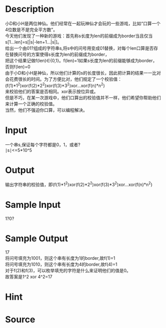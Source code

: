 
# Description

<div class="content"><div>小D和小H是两位神仙。他们经常在一起玩神仙才会玩的一些游戏，比如“口算一个4位数是不是完全平方数”。</div>
<div>今天他们发现了一种新的游戏：首先称s长度为len的前缀成为border当且仅当</div>
<div>s[1…len]=s[|s|-len+1…|s|]。</div>
<div>给出一个由01?组成的字符串s,将s中的问号用变成01替换，对每个len口算是否存在替换问号的方案使得s长度为len的前缀成为border，</div>
<div>把这个结果记做f(len)∈{0,1}。f(len)=1如果s长度为len的前缀能够成为border，否则f(len)=0</div>
<div>由于小D和小H是神仙，所以他们计算的s的长度很长，因此把计算的结果一一比对会花费很长的时间。为了方便比对，他们规定了一个校验值：</div>
<div>(f(1)*1<sup>2</sup>)xor(f(2)*2<sup>2</sup>)xor(f(3)*3<sup>2</sup>)xor…xor(f(n)*n<sup>2</sup>)</div>
<div>来校验他们的答案是否相同。xor表示按位异或。</div>
<div>但是不巧，在某一次游戏中，他们口算出的校验值并不一样，他们希望你帮助他们来计算一个正确的校验值。</div>
<div>当然，他们不强迫你口算，可以编程解决。</div></div>

# Input

<div class="content"><div>一个串s,保证每个字符都是0，1，或者?</div>
<div>∣s∣&lt;=5*10^5</div></div>

# Output

<div class="content"><div>输出字符串的校验值，即(f(1)*1<sup>2</sup>)xor(f(2)*2<sup>2</sup>)xor(f(3)*3<sup>2</sup>)xor…xor(f(n)*n<sup>2</sup>)</div></div>

# Sample Input

<div class="content"><span class="sampledata">1?0?</span></div>

# Sample Output

<div class="content"><span class="sampledata">17<br/>
将问号填充为1001，则这个串有长度为1的border,故f(1)=1<br/>
将问号填充为1010，则这个串有长度为4的border,故f(4)=1<br/>
对于f(2)和f(3)，可以枚举填充的字符是什么来证明他们的值是0。<br/>
故答案是1^2 xor 4^2=17</span></div>

# Hint

<div class="content"><p></p></div>

# Source

<div class="content"><p><a href="problemset.php?search="></a></p></div>

